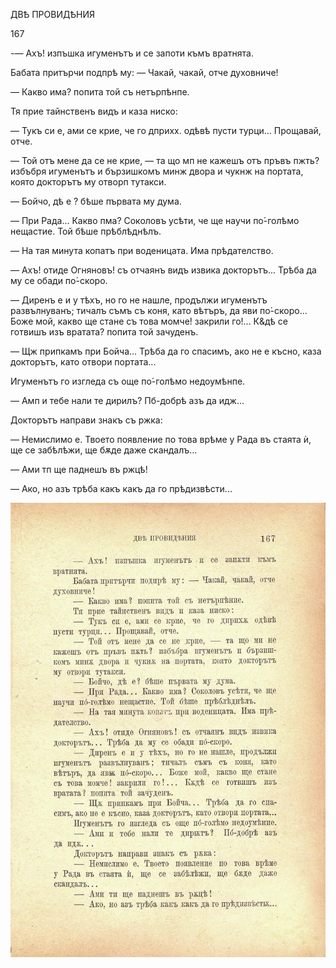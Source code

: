 ﻿ДВѢ ПРОВИДѢНИЯ

167

-— Ахъ! изпъшка игуменътъ и се запоти къмъ вратнята.

Бабата притърчи подпрѣ му: — Чакай, чакай, отче духовниче!

— Какво има? попита той съ нетърпѣнпе.

Тя прие тайнственъ видъ и каза ниско:

— Тукъ си е, ами се крие, че го дприхх. одѣвѣ пусти турци... Прощавай, отче.

— Той отъ мене да се не крие, — та що мп не кажешъ отъ пръвъ пжть? избъбря игуменътъ и бързишкомъ минж двора и чукнж на портата, която докторътъ му отворп тутакси.

— Бойчо, дѣ е ? бѣше първата му дума.

— При Рада... Какво пма? Соколовъ усѣти, че ще научи по́-голѣмо нещастие. Той бѣше прѣблѣднѣлъ.

— На тая минута копатъ при воденицата. Има прѣдателство.

— Ахъ! отиде Огняновъ! съ отчаянъ видъ извика докторътъ... Трѣба да му се обади по́-скоро.

— Диренъ е и у тѣхъ, но го не нашле, продължи игуменътъ развълнуванъ; тичалъ съмъ съ коня, като вѣтъръ, да яви по́-скоро... Боже мой, какво ще стане съ това момче! закрили го!... К&дѣ се готвишъ изъ вратата? попита той зачуденъ.

— Щж припкамъ при Бойча... Трѣба да го спасимъ, ако не е късно, каза докторътъ, като отвори портата...

Игуменътъ го изгледа съ още по́-голѣмо недоумѣнпе.

— Амп и тебе нали те дирилъ? Пб-добрѣ азъ да идж...

Докторътъ направи знакъ съ ржка:

— Немислимо е. Твоето появление по това врѣме у Рада въ стаята ѝ, ще се забѣлѣжи, ще бѫде даже скандалъ...

— Ами тп ще паднешъ въ ржцѣ!

— Ако, но азъ трѣба какъ какъ да го прѣдизвѣсти...

![original](images/190.jpg)


